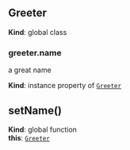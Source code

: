 <a name="Greeter"></a>

## Greeter
**Kind**: global class  
<a name="Greeter+name"></a>

### greeter.name
a great name

**Kind**: instance property of [<code>Greeter</code>](#Greeter)  
<a name="setName"></a>

## setName()
**Kind**: global function  
**this**: [<code>Greeter</code>](#Greeter)  
